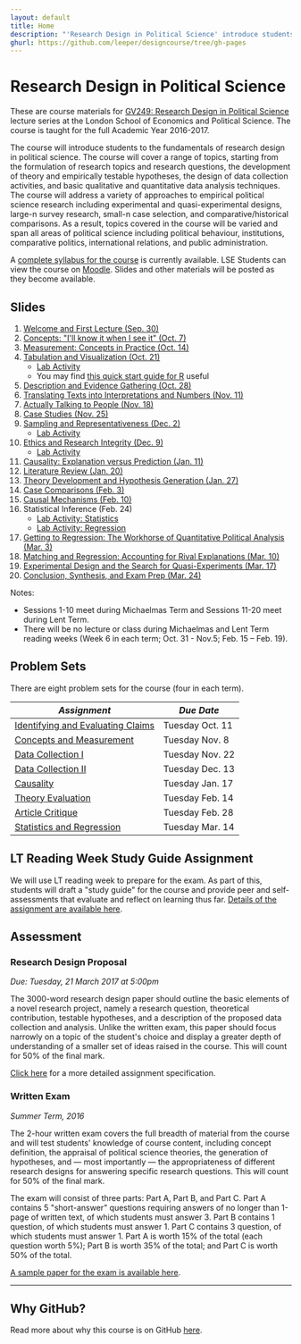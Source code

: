 ```yaml
---
layout: default
title: Home
description: "'Research Design in Political Science' introduce students to the fundamentals of research design in political science, starting from the formulation of research topics and research questions, the development of theory and empirically testable hypotheses, the design of data collection activities, and basic qualitative and quantitative data analysis techniques."
ghurl: https://github.com/leeper/designcourse/tree/gh-pages
---
```


# Research Design in Political Science

These are course materials for [GV249: Research Design in Political Science](http://www.lse.ac.uk/resources/calendar/courseGuides/GV/2015_GV249.htm) lecture series at the London School of Economics and Political Science. The course is taught for the full Academic Year 2016-2017. 

The course will introduce students to the fundamentals of research design in political science. The course will cover a range of topics, starting from the formulation of research topics and research questions, the development of theory and empirically testable hypotheses, the design of data collection activities, and basic qualitative and quantitative data analysis techniques. The course will address a variety of approaches to empirical political science research including experimental and quasi-experimental designs, large-n survey research, small-n case selection, and comparative/historical comparisons. As a result, topics covered in the course will be varied and span all areas of political science including political behaviour, institutions, comparative politics, international relations, and public administration.

A [complete syllabus for the course](Syllabus/Syllabus.pdf) is currently available. LSE Students can view the course on [Moodle](https://moodle.lse.ac.uk/course/view.php?id=4889). Slides and other materials will be posted as they become available.


## Slides

 1. [Welcome and First Lecture (Sep. 30)](Slides/lecture01.pdf)
 2. [Concepts: "I'll know it when I see it" (Oct. 7)](Slides/lecture02.pdf)
 3. [Measurement: Concepts in Practice (Oct. 14)](Slides/lecture03.pdf)
 4. [Tabulation and Visualization (Oct. 21)](Slides/lecture04.pdf)
     - [Lab Activity](Assignments/Lab1.pdf)
     - You may find [this quick start guide for R](http://thomasleeper.com/Rcourse/Intro2R/Intro2R.pdf) useful
 5. [Description and Evidence Gathering (Oct. 28)](Slides/lecture05.pdf)
 6. [Translating Texts into Interpretations and Numbers (Nov. 11)](Slides/lecture06.pdf)
 7. [Actually Talking to People (Nov. 18)](Slides/lecture07.pdf)
 8. [Case Studies (Nov. 25)](Slides/lecture08.pdf)
 9. [Sampling and Representativeness (Dec. 2)](Slides/lecture09.pdf)
     - [Lab Activity](Assignments/Lab2.pdf)
 10. [Ethics and Research Integrity (Dec. 9)](Slides/lecture10.pdf)
     - [Lab Activity](Assignments/EthicsScenarios.pdf)
 11. [Causality: Explanation versus Prediction (Jan. 11)](Slides/lecture11.pdf)
 12. [Literature Review (Jan. 20)](Slides/lecture12.pdf)
 13. [Theory Development and Hypothesis Generation (Jan. 27)](Slides/lecture13.pdf)
 14. [Case Comparisons (Feb. 3)](Slides/lecture14.pdf)
 15. [Causal Mechanisms (Feb. 10)](Slides/lecture15.pdf)
 16. Statistical Inference (Feb. 24)
     - [Lab Activity: Statistics](Assignments/Lab3.pdf)
     - [Lab Activity: Regression](Assignments/Lab4.pdf)
 17. [Getting to Regression: The Workhorse of Quantitative Political Analysis (Mar. 3)](Slides/lecture17.pdf)
 18. [Matching and Regression: Accounting for Rival Explanations (Mar. 10)](Slides/lecture18.pdf)
 19. [Experimental Design and the Search for Quasi-Experiments (Mar. 17)](Slides/lecture19.pdf)
 20. [Conclusion, Synthesis, and Exam Prep (Mar. 24)](Slides/lecture20.pdf)

Notes:

 - Sessions 1-10 meet during Michaelmas Term and Sessions 11-20 meet during Lent Term.
 - There will be no lecture or class during Michaelmas and Lent Term reading weeks (Week 6 in each term; Oct. 31 - Nov.5; Feb. 15 – Feb. 19).

 
## Problem Sets

There are eight problem sets for the course (four in each term).

| *Assignment* | *Due Date* |
| ---------- | -------- |
| [Identifying and Evaluating Claims](Assignments/ProblemSet1.html) | Tuesday Oct. 11 |
| [Concepts and Measurement](Assignments/ProblemSet2.html) | Tuesday Nov. 8 |
| [Data Collection I](Assignments/ProblemSet3.html) | Tuesday Nov. 22 |
| [Data Collection II](Assignments/ProblemSet4.html) | Tuesday Dec. 13 |
| [Causality](Assignments/ProblemSet5.html) | Tuesday Jan. 17 |
| [Theory Evaluation](Assignments/ProblemSet6.html) | Tuesday Feb. 14 |
| [Article Critique](Assignments/ProblemSet7.html) | Tuesday Feb. 28 |
| [Statistics and Regression](Assignments/ProblemSet8.html) | Tuesday Mar. 14 |

## LT Reading Week Study Guide Assignment

We will use LT reading week to prepare for the exam. As part of this, students will draft a "study guide" for the course and provide peer and self-assessments that evaluate and reflect on learning thus far. [Details of the assignment are available here](Assignments/LiteratureReviewAssignment.html).

## Assessment

### Research Design Proposal

*Due: Tuesday, 21 March 2017 at 5:00pm*

The 3000-word research design paper should outline the basic elements of a novel research project, namely a research question, theoretical contribution, testable hypotheses, and a description of the proposed data collection and analysis. Unlike the written exam, this paper should focus narrowly on a topic of the student's choice and display a greater depth of understanding of a smaller set of ideas raised in the course. This will count for 50% of the final mark.

[Click here](Assignments/ResearchDesignProposal.html) for a more detailed assignment specification.

### Written Exam

*Summer Term, 2016*

The 2-hour written exam covers the full breadth of material from the course and will test students' knowledge of course content, including concept definition, the appraisal of political science theories, the generation of hypotheses, and — most importantly — the appropriateness of different research designs for answering specific research questions. This will count for 50% of the final mark.

The exam will consist of three parts: Part A, Part B, and Part C. Part A contains 5 "short-answer" questions requiring answers of no longer than 1-page of written text, of which students must answer 3. Part B contains 1 question, of which students must answer 1. Part C contains 3 question, of which students must answer 1. Part A is worth 15% of the total (each question worth 5%); Part B is worth 35% of the total; and Part C is worth 50% of the total.

[A sample paper for the exam is available here](Syllabus/SamplePaper.pdf).

---

## Why GitHub?

Read more about why this course is on GitHub [here](fork.html).
